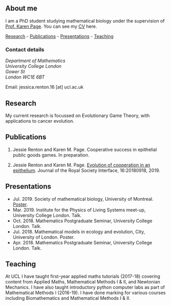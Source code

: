 ## About me

I am a PhD student studying mathematical biology under the supervision of [Prof. Karen Page](https://www.ucl.ac.uk/~ucackmp/). You can see my [CV](https://jessierenton.github.io/JRenton_CV.pdf) here.

[Research](#research) - [Publications](#publications) - [Presentations](#presentations) - [Teaching](#teaching)

### Contact details

_Department of Mathematics_  
_University College London_  
_Gower St_  
_London WC1E 6BT_

Email: jessica.renton.16 \[at\] ucl.ac.uk

## Research
My current research is focussed on Evolutionary Game Theory, with applications to cancer evolution. 

## Publications
1. Jessie Renton and Karen M. Page. Cooperative success in epithelial public goods games. In preparation.

2. Jessie Renton and Karen M. Page. [Evolution of cooperation in an epithelium](https://royalsocietypublishing.org/doi/10.1098/rsif.2018.0918). Journal of
the Royal Society Interface, 16:20180918, 2019. 

## Presentations
- Jul. 2019. Society of mathematical biology, University of Montreal. [Poster](https://jessierenton.github.io/poster.pdf).
- Mar. 2019. Institute for the Physics of Living Systems meet-up, University College London. Talk.
- Oct. 2018. Mathematics Postgraduate Seminar, University College London. Talk.
- Jul. 2018. Mathematical models in ecology and evolution, City, University of London. Poster.
- Apr. 2018. Mathematics Postgraduate Seminar, University College London. Talk.

## Teaching

At UCL I have taught first-year applied maths tutorials (2017-18) covering content from Applied Maths, Mathematical Methods I & II, and Newtonian Mechanics. I have also taught introductory python computer labs as part of Mathematical Methods I (2016-19). I have done marking for various courses including Biomathematics and Mathematical Methods I & II. 

